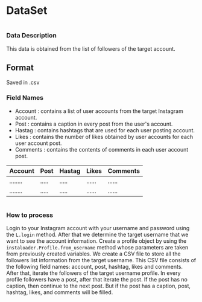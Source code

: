 # DataSet <h1>

### Data Description
This data is obtained from the list of followers of the target account.

## Format
Saved in .csv 

### Field Names
* Account :
contains a list of user accounts from the target Instagram account.
* Post : 
contains a caption in every post from the user's account.
* Hastag : 
contains hashtags that are used for each user posting account.
* Likes :
contains the number of likes obtained by user accounts for each user account post.
* Comments :
contains the contents of comments in each user account post.

| Account | Post | Hastag | Likes | Comments |
| -------- | ---- | ------ | ----- | ------- |
| ........ | ..... | ..... | ...... | ...... |
| ........ | ..... | ..... | ...... | ...... |
<h1> 
  
### How to process 
Login to your Instagram account with your username and password using the ```L.login``` method. After that we determine the target username that we want to see the account information. Create a profile object by using the ```instaloader.Profile.from_username``` method whose parameters are taken from previously created variables. We create a CSV file to store all the followers list information from the target username. This CSV file consists of the following field names: account, post, hashtag, likes and comments. After that, iterate the followers of the target username profile. In every profile followers have a post, after that iterate the post. If the post has no caption, then continue to the next post. But if the post has a caption, post, hashtag, likes, and comments will be filled.
